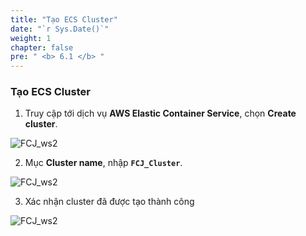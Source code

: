 ```yaml
---
title: "Tạo ECS Cluster"
date: "`r Sys.Date()`"
weight: 1
chapter: false
pre: " <b> 6.1 </b> "
---
```


### Tạo ECS Cluster

1.  Truy cập tới dịch vụ **AWS Elastic Container Service**, chọn **Create cluster**.

![FCJ_ws2](/images/6.codedeploy/1.png)

2. Mục **Cluster name**, nhập **`FCJ_Cluster`**.

![FCJ_ws2](/images/6.codedeploy/2.png)

3. Xác nhận cluster đã được tạo thành công

![FCJ_ws2](/images/6.codedeploy/3.png)
